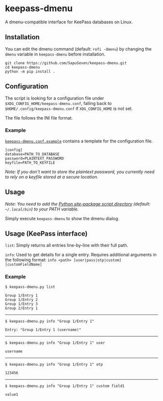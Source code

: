 # keepass-dmenu

A dmenu-compatible interface for KeePass databases on Linux.

## Installation

You can edit the dmenu command (default: `rofi -dmenu`) by changing the `dmenu` variable in `keepass-dmenu` before installation.

```
git clone https://github.com/SapuSeven/keepass-dmenu.git
cd keepass-dmenu
python -m pip install .
```

## Configuration

The script is looking for a configuration file under `$XDG_CONFIG_HOME/keepass-dmenu.conf`, falling back to `$HOME/.config/keepass-dmenu.conf` if `XDG_CONFIG_HOME` is not set.

The file follows the INI file format.

### Example

 [`keepass-dmenu.conf.example`](https://github.com/SapuSeven/keepass-dmenu/blob/master/keepass-dmenu.conf.example) contains a template for the configuration file.

```
[config]
database=PATH_TO_DATABASE
password=PLAINTEXT_PASSWORD
keyfile=PATH_TO_KEYFILE
```

_Note: If you don't want to store the plaintext password, you currently need to rely on a keyfile stored at a secure location._

## Usage

_Note: You need to add the [Python site-package script directory](https://www.python.org/dev/peps/pep-0370/#specification) (default: `~/.local/bin`) to your PATH variable._

Simply execute `keepass-dmenu` to show the dmenu dialog.

## Usage (KeePass interface)

`list`: Simply returns all entries line-by-line with their full path.

`info`: Used to get details for a single entry. Requires additional arguments in the following format: `info <path> [user|pass|otp|custom] [customFieldName]`

### Example

`$ keepass-dmenu.py list`
```
Group 1/Entry 1
Group 1/Entry 2
Group 1/Entry 3
Group 2/Entry 1
```
---
`$ keepass-dmenu.py info "Group 1/Entry 1"`
```
Entry: "Group 1/Entry 1 (username)"
```
---
`$ keepass-dmenu.py info "Group 1/Entry 1" user`
```
username
```
---
`$ keepass-dmenu.py info "Group 1/Entry 1" otp`
```
123456
```
---
`$ keepass-dmenu.py info "Group 1/Entry 1" custom field1`
```
value1
```
